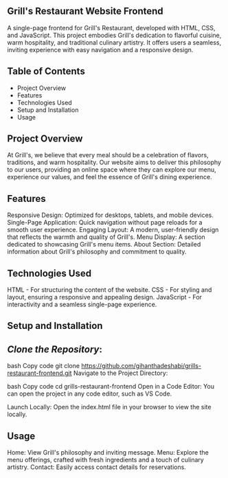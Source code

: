 ## Grill's Restaurant Website Frontend

A single-page frontend for Grill's Restaurant, developed with HTML, CSS, and JavaScript. This project embodies Grill's dedication to flavorful cuisine, warm hospitality, and traditional culinary artistry. It offers users a seamless, inviting experience with easy navigation and a responsive design.

## Table of Contents

* Project Overview
* Features
* Technologies Used
* Setup and Installation
* Usage


## Project Overview

At Grill's, we believe that every meal should be a celebration of flavors, traditions, and warm hospitality. Our website aims to deliver this philosophy to our users, providing an online space where they can explore our menu, experience our values, and feel the essence of Grill's dining experience.

## Features

Responsive Design: Optimized for desktops, tablets, and mobile devices.
Single-Page Application: Quick navigation without page reloads for a smooth user experience.
Engaging Layout: A modern, user-friendly design that reflects the warmth and quality of Grill's.
Menu Display: A section dedicated to showcasing Grill's menu items.
About Section: Detailed information about Grill's philosophy and commitment to quality.

## Technologies Used

HTML - For structuring the content of the website.
CSS - For styling and layout, ensuring a responsive and appealing design.
JavaScript - For interactivity and a seamless single-page experience.

## Setup and Installation

## *Clone the Repository*:

bash
Copy code
git clone https://github.com/gihanthadeshabi/grills-restaurant-frontend.git
Navigate to the Project Directory:

bash
Copy code
cd grills-restaurant-frontend
Open in a Code Editor: You can open the project in any code editor, such as VS Code.

Launch Locally: Open the index.html file in your browser to view the site locally.

## Usage

Home: View Grill's philosophy and inviting message.
Menu: Explore the menu offerings, crafted with fresh ingredients and a touch of culinary artistry.
Contact: Easily access contact details for reservations.

